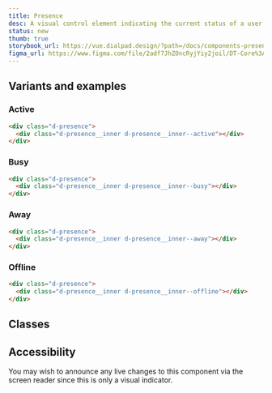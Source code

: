 ```yaml
---
title: Presence
desc: A visual control element indicating the current status of a user.
status: new
thumb: true
storybook_url: https://vue.dialpad.design/?path=/docs/components-presence--default
figma_url: https://www.figma.com/file/2adf7JhZOncRyjYiy2joil/DT-Core%3A-Components-7?node-id=9628%3A59018&viewport=-1353%2C1919%2C1.91&t=xHutRjwo1o5zMTgT-11
---
```

<code-well-header>
  <example-presence presence="active"/>
</code-well-header>

## Variants and examples

### Active

<code-well-header>
  <example-presence presence="active"/>
</code-well-header>

```html
<div class="d-presence">
  <div class="d-presence__inner d-presence__inner--active"></div>
</div>
```

### Busy

<code-well-header>
  <example-presence presence="busy"/>
</code-well-header>

```html
<div class="d-presence">
  <div class="d-presence__inner d-presence__inner--busy"></div>
</div>
```

### Away

<code-well-header>
  <example-presence presence="away"/>
</code-well-header>

```html
<div class="d-presence">
  <div class="d-presence__inner d-presence__inner--away"></div>
</div>
```

### Offline

<code-well-header>
  <example-presence presence="offline"/>
</code-well-header>

```html
<div class="d-presence">
  <div class="d-presence__inner d-presence__inner--offline"></div>
</div>
```

## Classes

<component-class-table component-name="presence" />

## Accessibility

You may wish to announce any live changes to this component via the screen reader since this is only a visual indicator.

<script setup>
  import ExamplePresence from '@exampleComponents/ExamplePresence.vue';
  import DialtoneUsage from '@baseComponents/DialtoneUsage.vue';
</script>
